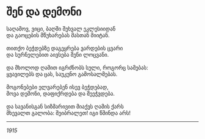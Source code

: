 # შენ და დემონი

საღამოვ, ვიცი, ბაღში შეხვალ ეკლესიიდან\
და გაოცების მწუხარებას მასთან მიიტან.\
\
თითქო ბეჭდებზე დაგეყრება ვარდების ცვარი\
და სურნელებით აივსება შენი ლოცვანი.\
\
და მხოლოდ ღამით იგრძნობს სული, როგორც სამებას:\
ყვავილებს და ცას, საუკუნო გამოსალმებას.\
\
მოგონებები ელვარებენ ისევ ბეჭდებად,\
მოვა დემონი, დაფიქრდება და შეეჭვდება.\
\
და სავანისგან სიზმარივით მიაქვს ღამის ქარს\
მხევალთ გალობა: შეიბრალეთ! იგი წმინდა არს!

***

_1915_
